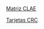 [Matriz CLAE](https://docs.google.com/spreadsheets/d/1L4xd8Jr2xFDNYf7EmOZMs0QoMsd1lawm/edit?usp=sharing&ouid=101120142767344064015&rtpof=true&sd=true)

[Tarjetas CRC](https://docs.google.com/spreadsheets/d/1qseXx2NS4fiqnqy2mEZaPTBF9Hv3myKG/edit?usp=sharing&ouid=101120142767344064015&rtpof=true&sd=true)
